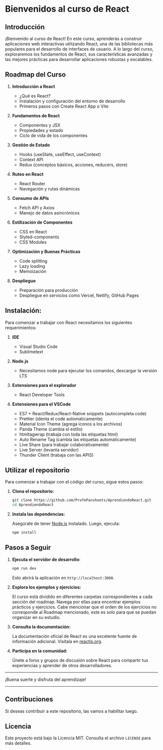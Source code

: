 # Bienvenidos al curso de React

## Introducción

¡Bienvenido al curso de React! En este curso, aprenderás a construir aplicaciones web interactivas utilizando React, una de las bibliotecas más populares para el desarrollo de interfaces de usuario. A lo largo del curso, exploraremos los fundamentos de React, sus características avanzadas y las mejores prácticas para desarrollar aplicaciones robustas y escalables.

## Roadmap del Curso

1. **Introducción a React**
    - ¿Qué es React?
    - Instalación y configuración del entorno de desarrollo
    - Primeros pasos con Create React App o Vite

2. **Fundamentos de React**
    - Componentes y JSX
    - Propiedades y estado
    - Ciclo de vida de los componentes

3. **Gestión de Estado**
    - Hooks (useState, useEffect, useContext)
    - Context API
    - Redux (conceptos básicos, acciones, reducers, store)

4. **Ruteo en React**
    - React Router
    - Navegación y rutas dinámicas

5. **Consumo de APIs**
    - Fetch API y Axios
    - Manejo de datos asincrónicos

6. **Estilización de Componentes**
    - CSS en React
    - Styled-components
    - CSS Modules

7. **Optimización y Buenas Prácticas**
    - Code splitting
    - Lazy loading
    - Memoización

8. **Despliegue**
    - Preparación para producción
    - Despliegue en servicios como Vercel, Netlify, GitHub Pages

## Instalación:

Para comenzar a trabajar con React necesitamos los siguientes requerimientos:

1. **IDE**
    - Visual Studio Code
    - Sublimetext

2. **Node.js**
    - Necesitamos node para ejecutar los comandos, descargar la versión LTS

3. **Extensiones para el explorador**
    - React Developer Tools

4. **Extensiones para el VSCode**
    - ES7 + React/Redux/React-Native snippets (autocompleta code)
    - Prettier (identa el code automaticamente)
    - Material Icon Theme (agrega iconos a los archivos)
    - Panda Theme (cambia el estilo)
    - htmltagwrap (trabaja con toda las etiquetas html)
    - Auto Rename Tag (cambia las etiquetas automaticamente)
    - Live Share (para trabajar colaborativamente)
    - Live Server (levanta servidor)
    - Thunder Client (trabaja con las APIS)


## Utilizar el repositorio

Para comenzar a trabajar con el código del curso, sigue estos pasos:

1. **Clona el repositorio:**

    ```bash
    git clone https://github.com/ProfePanshoots/AprendiendoReact.git
    cd AprendiendoReact
    ```

2. **Instala las dependencias:**

    Asegúrate de tener [Node.js](https://nodejs.org/) instalado. Luego, ejecuta:

    ```bash
    npm install
    ```

## Pasos a Seguir

1. **Ejecuta el servidor de desarrollo:**

    ```bash
    npm run dev
    ```

    Esto abrirá la aplicación en `http://localhost:3000`.

2. **Explora los ejemplos y ejercicios:**

    El curso está dividido en diferentes carpetas correspondientes a cada sección del roadmap. Navega por ellas para encontrar ejemplos prácticos y ejercicios.
    Cabe mencionar que el orden de los ejercicios no corresponde al Roadmap mencionado, este es solo para que se puedan organizar en su estudio.

3. **Consulta la documentación:**

    La documentación oficial de React es una excelente fuente de información adicional. Visítala en [reactjs.org](https://reactjs.org/).

4. **Participa en la comunidad:**

    Únete a foros y grupos de discusión sobre React para compartir tus experiencias y aprender de otros desarrolladores.

---

¡Buena suerte y disfruta del aprendizaje!

---

## Contribuciones

Si deseas contribuir a este repositorio, las vamos a habilitar luego.

## Licencia

Este proyecto está bajo la Licencia MIT. Consulta el archivo `LICENSE` para más detalles.
